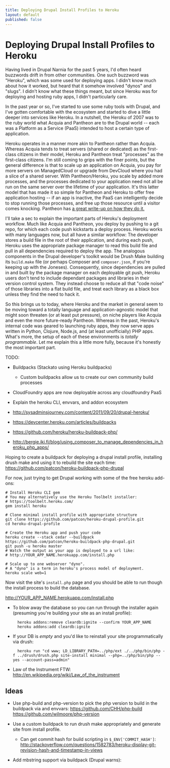 ```yaml
---
title: Deploying Drupal Install Profiles to Heroku
layout: default
published: false
---
```


# Deploying Drupal Install Profiles to Heroku

Having lived in Drupal Narnia for the past 5 years, I'd often heard buzzwords drift in from other communities. One such buzzword was "Heroku", which was some used for deploying apps. I didn't know much about how it worked, but heard that it somehow involved "dynos" and "slugs". I didn't know what these things meant, but since Heroku was for deploying and hosting ruby apps, I didn't particularly care.

In the past year or so, I've started to use some ruby tools with Drupal, and I've gotten comfortable with the ecosystem and started to dive a little deeper into services like Heroku. In a nutshell, the Heroku of 2007 was to the ruby world what Acquia and Pantheon are to the Drupal world -- each was a Platform as a Service (PaaS) intended to host a certain type of application.

Heroku operates in a manner more akin to Pantheon rather than Acquia. Whereas Acquia tends to treat servers (shared or dedicated) as the first-class citizens in their model, Heroku and Pantheon treat "processes" as the first-class citizens. I'm still coming to grips with the finer points, but the general difference is that to scale up an application on Acquia, you pay for more servers on ManagedCloud or upgrade from DevCloud where you had a slice of a shared server. With Pantheon/Heroku, you scale by added more processes, and the processes dedicated to your application need not all be run on the same server over the lifetime of your application. It's this latter model that has made it so simple for Pantheon and Heroku to offer free application hosting -- if an app is inactive, the PaaS can intelligently decide to stop running those processes, and free up those resource until a visitor comes knocking. Pantheon has [a great write-up on how they do it.](https://www.getpantheon.com/news/inside-pantheon-drops)

I'll take a sec to explain the important parts of Heroku's deployment workflow. Much like Acquia and Pantheon, you deploy by pushing to a git repo, for which each code push kickstarts a deploy process. Heroku works with many languages now, but all have a similar workflow: The developer stores a build file in the root of their application, and during each push, Heroku uses the appropriate package manager to read this build file and pull in all dependencies required to deploy the app. The analogous components in the Drupal developer's toolkit would be Drush Make building its `build.make` file (or perhaps Composer and `composer.json`, if you're keeping up with the Joneses). Consequently, since dependencies are pulled in and built by the package manager on each deployable git push, Heroku users don't tend to include dependant packages and libraries in their version control system. They instead choose to reduce all that "code noise" of those libraries into a flat build file, and treat each library as a black box unless they find the need to hack it.

So this brings us to today, where Heroku and the market in general seem to be moving toward a totally language and application-agnostic model that might soon threaten (or at least put pressure), on niche players like Acquia and even the more future-ready Pantheon. Whereas in the past, Heroku's internal code was geared to launching ruby apps, they now serve apps written in Python, Clojure, Node.js, and (at least unofficially) PHP apps. What's more, the setup of each of these environments is *totally programmable*. Let me explain this a little more fully, because it's honestly the most important part.

TODO:
- Buildpacks (Stackato using Heroku buildpacks)
  - Custom buildpacks allow us to create our own community build processes
- CloudFoundry apps are now deployable across any cloudfoundry PaaS
- Explain the heroku CLI, envvars, and addon ecosystem

- http://sysadminsjourney.com/content/2011/09/20/drupal-heroku/
- https://devcenter.heroku.com/articles/buildpacks
- https://github.com/heroku/heroku-buildpack-php/
- http://bergie.iki.fi/blog/using_composer_to_manage_dependencies_in_heroku_php_apps/

Hoping to create a buildpack for deploying a drupal install profile, installing drush make and using it to rebuild the site each time:
https://github.com/patcon/heroku-buildpack-php-drupal

For now, just trying to get Drupal working with some of the free heroku add-ons:

```
# Install Heroku CLI gem
# You may alternatively use the Heroku Toolbelt installer:
# https://toolbelt.heroku.com/
gem install heroku

# Clone minimal install profile with appropriate structure
git clone https://github.com/patcon/heroku-drupal-profile.git
cd heroku-drupal-profile

# Create the Heroku app and push your code
heroku create --stack cedar --buildpack https://github.com/patcon/heroku-buildpack-php-drupal.git
git push -u heroku master
# Watch the output as your app is deployed to a url like:
# http://YOUR_APP_NAME.herokuapp.com/install.php

# Scale up to one webserver "dyno".
# A "dyno" is a term in heroku's process model of deployment.
heroku scale web=1
```

Now visit the site's `install.php` page and you should be able to run though the install process to build the database.

http://YOUR_APP_NAME.herokuapp.com/install.php

- To blow away the database so you can run through the installer again (presuming you're building your site as an install profile):

        heroku addons:remove cleardb:ignite --confirm YOUR_APP_NAME
        heroku addons:add cleardb:ignite

- If your DB is *empty* and you'd like to reinstall your site programmatically via drush:

        heroku run "cd www; LD_LIBRARY_PATH=../php/ext ./../php/bin/php -f ../drush/drush.php site-install minimal --php=../php/bin/php --yes --account-pass=admin"

- Law of the Instrument FTW: http://en.wikipedia.org/wiki/Law_of_the_instrument

## Ideas

- Use php-build and php-version to pick the php version to build in the buildpack via and envvars:
https://github.com/CHH/php-build
https://github.com/wilmoore/php-version

- Use a custom buildpack to run drush make appropriately and generate site from install profile.
  - Can get commit hash for build scripting in `$_ENV['COMMIT_HASH']`:
  http://stackoverflow.com/questions/1582783/heroku-display-git-revision-hash-and-timestamp-in-views
- Add mbstring support via buildpack (Drupal warns):